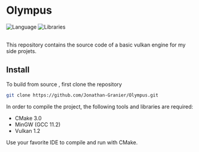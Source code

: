 # Olympus

![Language](https://img.shields.io/badge/Language-C%2B%2B-0052cf)
![Libraries](https://img.shields.io/badge/Libraries-Vulkan_-00cf2c)


<br/>
This repository contains the source code of a basic vulkan engine for my side projets.
<br/>


## Install

To build from source , first clone the repository
```bash
git clone https://github.com/Jonathan-Granier/Olympus.git
```
In order to compile the project, the following tools and libraries are required:
* CMake 3.0
* MinGW (GCC 11.2)
* Vulkan 1.2

Use your favorite IDE to compile and run with CMake. 

